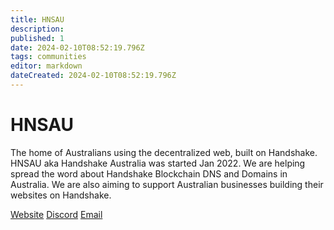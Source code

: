 ```yaml
---
title: HNSAU
description: 
published: 1
date: 2024-02-10T08:52:19.796Z
tags: communities
editor: markdown
dateCreated: 2024-02-10T08:52:19.796Z
---
```


# HNSAU

The home of Australians using the decentralized web, built on Handshake.
HNSAU aka Handshake Australia was started Jan 2022. We are helping spread the word about Handshake Blockchain DNS and Domains in Australia. We are also aiming to support Australian businesses building their websites on Handshake.

[Website](https://hns.au)
[Discord](https://discord.gg/WJ6vpjuQv5)
[Email](mailto:hns@hns.au)